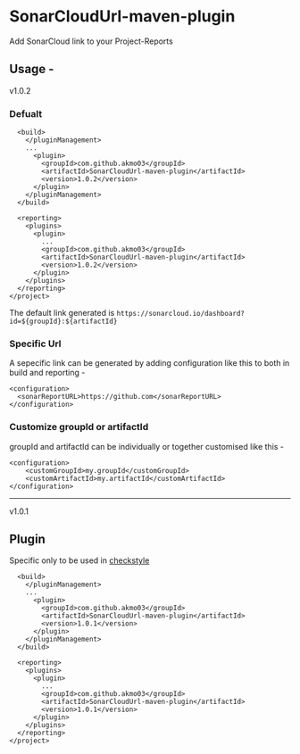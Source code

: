 # SonarCloudUrl-maven-plugin

Add SonarCloud link to your Project-Reports

## Usage - 
 v1.0.2

### Defualt
```
  <build>
    </pluginManagement>
    ...
      <plugin>
        <groupId>com.github.akmo03</groupId>
        <artifactId>SonarCloudUrl-maven-plugin</artifactId>
        <version>1.0.2</version>
      </plugin>
    </pluginManagement>
  </build>
```
```
  <reporting>
    <plugins>
      <plugin>
        ...
        <groupId>com.github.akmo03</groupId>
        <artifactId>SonarCloudUrl-maven-plugin</artifactId>
        <version>1.0.2</version>
      </plugin>
    </plugins>
  </reporting>
</project>
```

The default link generated is `https://sonarcloud.io/dashboard?id=${groupId}:${artifactId}`

### Specific  Url
A sepecific link can be generated by adding configuration like this to both in build and reporting -
```
<configuration>
  <sonarReportURL>https://github.com</sonarReportURL>
</configuration>
```

### Customize groupId or artifactId

groupId and artifactId can be individually or together customised like this - 
```
<configuration>
    <customGroupId>my.groupId</customGroupId>
    <customArtifactId>my.artifactId</customArtifactId>
</configuration>
```
________________________________________________________________________________________________________________________________________________________________________
v1.0.1

## Plugin

Specific only to be used in [checkstyle](https://github.com/checkstyle/checkstyle/)

```
  <build>
    </pluginManagement>
    ...
      <plugin>
        <groupId>com.github.akmo03</groupId>
        <artifactId>SonarCloudUrl-maven-plugin</artifactId>
        <version>1.0.1</version>
      </plugin>
    </pluginManagement>
  </build>
```
```
  <reporting>
    <plugins>
      <plugin>
        ...
        <groupId>com.github.akmo03</groupId>
        <artifactId>SonarCloudUrl-maven-plugin</artifactId>
        <version>1.0.1</version>
      </plugin>
    </plugins>
  </reporting>
</project>
```
